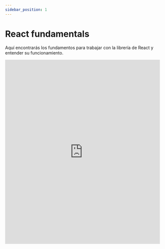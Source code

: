 ```yaml
---
sidebar_position: 1
---
```


# React fundamentals

Aquí encontrarás los fundamentos para trabajar con la librería de React y entender su funcionamiento.

<iframe 
    src="https://www.canva.com/design/DAGyaQjQRqY/aIr4jFUyBbf-YoehbiMMaA/view?embed"
    width="100%"
    height="600px"
    allowfullscreen="true"
    frameborder="0"
></iframe>

